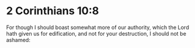 # 2 Corinthians 10:8

For though I should boast somewhat more of our authority, which the Lord hath given us for edification, and not for your destruction, I should not be ashamed:
